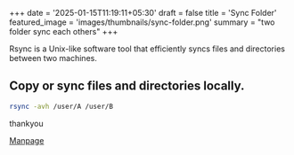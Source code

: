 +++
date = '2025-01-15T11:19:11+05:30'
draft = false
title = 'Sync Folder'
featured_image = 'images/thumbnails/sync-folder.png'
summary = "two folder sync each others"
+++

Rsync is a Unix-like software tool that efficiently syncs files and directories between two machines.

## Copy or sync files and directories locally.

```bash
rsync -avh /user/A /user/B 

```

thankyou

[Manpage](https://download.samba.org/pub/rsync/rsync.html)

